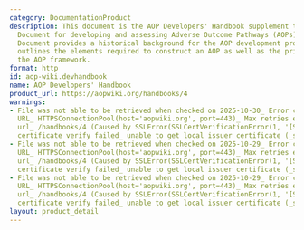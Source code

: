 ```yaml
---
category: DocumentationProduct
description: This document is the AOP Developers' Handbook supplement to the Guidance
  Document for developing and assessing Adverse Outcome Pathways (AOPs). The Guidance
  Document provides a historical background for the AOP development programme, and
  outlines the elements required to construct an AOP as well as the principles of
  the AOP framework.
format: http
id: aop-wiki.devhandbook
name: AOP Developers' Handbook
product_url: https://aopwiki.org/handbooks/4
warnings:
- File was not able to be retrieved when checked on 2025-10-30_ Error connecting to
  URL_ HTTPSConnectionPool(host='aopwiki.org', port=443)_ Max retries exceeded with
  url_ /handbooks/4 (Caused by SSLError(SSLCertVerificationError(1, '[SSL_ CERTIFICATE_VERIFY_FAILED]
  certificate verify failed_ unable to get local issuer certificate (_ssl.c_1000)')))
- File was not able to be retrieved when checked on 2025-10-29_ Error connecting to
  URL_ HTTPSConnectionPool(host='aopwiki.org', port=443)_ Max retries exceeded with
  url_ /handbooks/4 (Caused by SSLError(SSLCertVerificationError(1, '[SSL_ CERTIFICATE_VERIFY_FAILED]
  certificate verify failed_ unable to get local issuer certificate (_ssl.c_1000)')))
- File was not able to be retrieved when checked on 2025-10-29_ Error connecting to
  URL_ HTTPSConnectionPool(host='aopwiki.org', port=443)_ Max retries exceeded with
  url_ /handbooks/4 (Caused by SSLError(SSLCertVerificationError(1, '[SSL_ CERTIFICATE_VERIFY_FAILED]
  certificate verify failed_ unable to get local issuer certificate (_ssl.c_1017)')))
layout: product_detail
---
```

